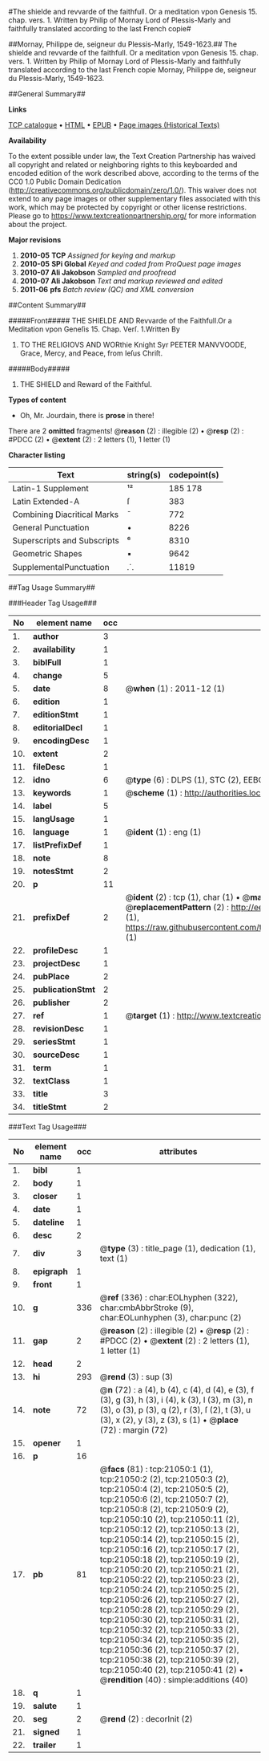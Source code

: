 #The shielde and revvarde of the faithfull. Or a meditation vpon Genesis 15. chap. vers. 1. Written by Philip of Mornay Lord of Plessis-Marly and faithfully translated according to the last French copie#

##Mornay, Philippe de, seigneur du Plessis-Marly, 1549-1623.##
The shielde and revvarde of the faithfull. Or a meditation vpon Genesis 15. chap. vers. 1. Written by Philip of Mornay Lord of Plessis-Marly and faithfully translated according to the last French copie
Mornay, Philippe de, seigneur du Plessis-Marly, 1549-1623.

##General Summary##

**Links**

[TCP catalogue](http://www.ota.ox.ac.uk/tcp/)  • 
[HTML](http://tei.it.ox.ac.uk/tcp/Texts-HTML/free/A07/A07775.html)  • 
[EPUB](http://tei.it.ox.ac.uk/tcp/Texts-EPUB/free/A07/A07775.epub) • 
[Page images (Historical Texts)](https://historicaltexts.jisc.ac.uk/eebo-99855555e)

**Availability**

To the extent possible under law, the Text Creation Partnership has waived all copyright and related or neighboring rights to this keyboarded and encoded edition of the work described above, according to the terms of the CC0 1.0 Public Domain Dedication (http://creativecommons.org/publicdomain/zero/1.0/). This waiver does not extend to any page images or other supplementary files associated with this work, which may be protected by copyright or other license restrictions. Please go to https://www.textcreationpartnership.org/ for more information about the project.

**Major revisions**

1. __2010-05__ __TCP__ *Assigned for keying and markup*
1. __2010-05__ __SPi Global__ *Keyed and coded from ProQuest page images*
1. __2010-07__ __Ali Jakobson__ *Sampled and proofread*
1. __2010-07__ __Ali Jakobson__ *Text and markup reviewed and edited*
1. __2011-06__ __pfs__ *Batch review (QC) and XML conversion*

##Content Summary##

#####Front#####
THE SHIELDE AND Revvarde of the Faithfull.Or a Meditation vpon Geneſis 15. Chap. Verſ. 1.Written By 
1. TO THE RELIGIOVS AND WORthie Knight Syr PEETER MANVVOODE, Grace, Mercy, and Peace, from Ieſus Chriſt.

#####Body#####

1. THE SHIELD and Reward of the Faithful.

**Types of content**

  * Oh, Mr. Jourdain, there is **prose** in there!

There are 2 **omitted** fragments! 
 @__reason__ (2) : illegible (2)  •  @__resp__ (2) : #PDCC (2)  •  @__extent__ (2) : 2 letters (1), 1 letter (1)

**Character listing**


|Text|string(s)|codepoint(s)|
|---|---|---|
|Latin-1 Supplement|¹²|185 178|
|Latin Extended-A|ſ|383|
|Combining             Diacritical Marks|̄|772|
|General Punctuation|•|8226|
|Superscripts             and Subscripts|⁶|8310|
|Geometric Shapes|▪|9642|
|SupplementalPunctuation|⸫|11819|

##Tag Usage Summary##

###Header Tag Usage###

|No|element name|occ|attributes|
|---|---|---|---|
|1.|__author__|3||
|2.|__availability__|1||
|3.|__biblFull__|1||
|4.|__change__|5||
|5.|__date__|8| @__when__ (1) : 2011-12 (1)|
|6.|__edition__|1||
|7.|__editionStmt__|1||
|8.|__editorialDecl__|1||
|9.|__encodingDesc__|1||
|10.|__extent__|2||
|11.|__fileDesc__|1||
|12.|__idno__|6| @__type__ (6) : DLPS (1), STC (2), EEBO-CITATION (1), PROQUEST (1), VID (1)|
|13.|__keywords__|1| @__scheme__ (1) : http://authorities.loc.gov/ (1)|
|14.|__label__|5||
|15.|__langUsage__|1||
|16.|__language__|1| @__ident__ (1) : eng (1)|
|17.|__listPrefixDef__|1||
|18.|__note__|8||
|19.|__notesStmt__|2||
|20.|__p__|11||
|21.|__prefixDef__|2| @__ident__ (2) : tcp (1), char (1)  •  @__matchPattern__ (2) : ([0-9\-]+):([0-9IVX]+) (1), (.+) (1)  •  @__replacementPattern__ (2) : http://eebo.chadwyck.com/downloadtiff?vid=$1&page=$2 (1), https://raw.githubusercontent.com/textcreationpartnership/Texts/master/tcpchars.xml#$1 (1)|
|22.|__profileDesc__|1||
|23.|__projectDesc__|1||
|24.|__pubPlace__|2||
|25.|__publicationStmt__|2||
|26.|__publisher__|2||
|27.|__ref__|1| @__target__ (1) : http://www.textcreationpartnership.org/docs/. (1)|
|28.|__revisionDesc__|1||
|29.|__seriesStmt__|1||
|30.|__sourceDesc__|1||
|31.|__term__|1||
|32.|__textClass__|1||
|33.|__title__|3||
|34.|__titleStmt__|2||


###Text Tag Usage###

|No|element name|occ|attributes|
|---|---|---|---|
|1.|__bibl__|1||
|2.|__body__|1||
|3.|__closer__|1||
|4.|__date__|1||
|5.|__dateline__|1||
|6.|__desc__|2||
|7.|__div__|3| @__type__ (3) : title_page (1), dedication (1), text (1)|
|8.|__epigraph__|1||
|9.|__front__|1||
|10.|__g__|336| @__ref__ (336) : char:EOLhyphen (322), char:cmbAbbrStroke (9), char:EOLunhyphen (3), char:punc (2)|
|11.|__gap__|2| @__reason__ (2) : illegible (2)  •  @__resp__ (2) : #PDCC (2)  •  @__extent__ (2) : 2 letters (1), 1 letter (1)|
|12.|__head__|2||
|13.|__hi__|293| @__rend__ (3) : sup (3)|
|14.|__note__|72| @__n__ (72) : a (4), b (4), c (4), d (4), e (3), f (3), g (3), h (3), i (4), k (3), l (3), m (3), n (3), o (3), p (3), q (2), r (3), ſ (2), t (3), u (3), x (2), y (3), z (3), s (1)  •  @__place__ (72) : margin (72)|
|15.|__opener__|1||
|16.|__p__|16||
|17.|__pb__|81| @__facs__ (81) : tcp:21050:1 (1), tcp:21050:2 (2), tcp:21050:3 (2), tcp:21050:4 (2), tcp:21050:5 (2), tcp:21050:6 (2), tcp:21050:7 (2), tcp:21050:8 (2), tcp:21050:9 (2), tcp:21050:10 (2), tcp:21050:11 (2), tcp:21050:12 (2), tcp:21050:13 (2), tcp:21050:14 (2), tcp:21050:15 (2), tcp:21050:16 (2), tcp:21050:17 (2), tcp:21050:18 (2), tcp:21050:19 (2), tcp:21050:20 (2), tcp:21050:21 (2), tcp:21050:22 (2), tcp:21050:23 (2), tcp:21050:24 (2), tcp:21050:25 (2), tcp:21050:26 (2), tcp:21050:27 (2), tcp:21050:28 (2), tcp:21050:29 (2), tcp:21050:30 (2), tcp:21050:31 (2), tcp:21050:32 (2), tcp:21050:33 (2), tcp:21050:34 (2), tcp:21050:35 (2), tcp:21050:36 (2), tcp:21050:37 (2), tcp:21050:38 (2), tcp:21050:39 (2), tcp:21050:40 (2), tcp:21050:41 (2)  •  @__rendition__ (40) : simple:additions (40)|
|18.|__q__|1||
|19.|__salute__|1||
|20.|__seg__|2| @__rend__ (2) : decorInit (2)|
|21.|__signed__|1||
|22.|__trailer__|1||

